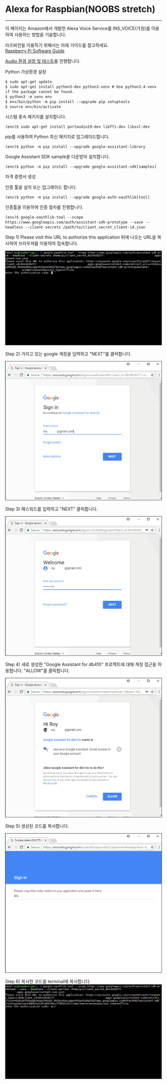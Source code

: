 # Alexa for Raspbian\(NOOBS stretch\)

---

이 페이지는 Amazon에서 개발한 Alexa Voice Service를 INS\_VOICE\(가칭\)를 이용하여 사용하는 방법을 기술합니다.

라즈비안을 이용하기 위해서는 아래 가이드를 참고하세요.  
[Raspberry Pi Software Guide](https://www.raspberrypi.org/learning/software-guide/)

[Audio 환경 설정 및 테스트](/../Common/configure-and-test-the-audio.md)를 진행합니다.

Python 가상환경 설정

```
$ sudo apt-get update
$ sudo apt-get install python3-dev python3-venv # Use python3.4-venv if the package cannot be found.
$ python3 -m venv env
$ env/bin/python -m pip install --upgrade pip setuptools
$ source env/bin/activate
```

시스템 종속 패키지를 설치합니다.

```
(env)$ sudo apt-get install portaudio19-dev libffi-dev libssl-dev
```

pip를 사용하여 Python 최신 패키지로 업그레이드합니다.

```
(env)$ python -m pip install --upgrade google-assistant-library
```

Google Assistant SDK sample을 다운받아 설치합니다.

```
(env)$ python -m pip install --upgrade google-assistant-sdk[samples]
```

자격 증명서 생성

인증 툴을 설치 또는 업그레이드 합니다.

```
(env)$ python -m pip install --upgrade google-auth-oauthlib[tool]
```

인증툴을 이용하여 인증 절차를 진행합니다.

```
(env)$ google-oauthlib-tool --scope https://www.googleapis.com/auth/assistant-sdk-prototype --save --headless --client-secrets /path/to/client_secret_client-id.json
```

Step 1\) Please visit this URL to authorize this application 뒤에 나오는 URL을 복사하여 브라우져를 이용하여 접속합니다.

![](/assets/rpi3_raspbian_google_assistant_step_1.jpg)

Step 2\) 가지고 있는 google 계정을 입력하고 "NEXT"를 클릭합니다.

![](/assets/dragonBoard_google_assistant_step_2.png)

Step 3\) 패스워드를 입력하고 "NEXT" 클릭합니다.

![](/assets/dragonBoard_google_assistant_step_3.png)

Step 4\) 새로 생성한 "Google Assistant for db410" 프로젝트에 대해 계정 접근을 허용합니다. "ALLOW"를 클릭합니다.

![](/assets/dragonBoard_google_assistant_step_4.png)

Step 5\) 생성된 코드를 복사합니다.

![](/assets/dragonBoard_google_assistant_step_5.png)

Step 6\) 복사한 코드를 terminal에 복사합니다.![](/assets/rpi3_raspbian_google_assistant_step_2.jpg)

